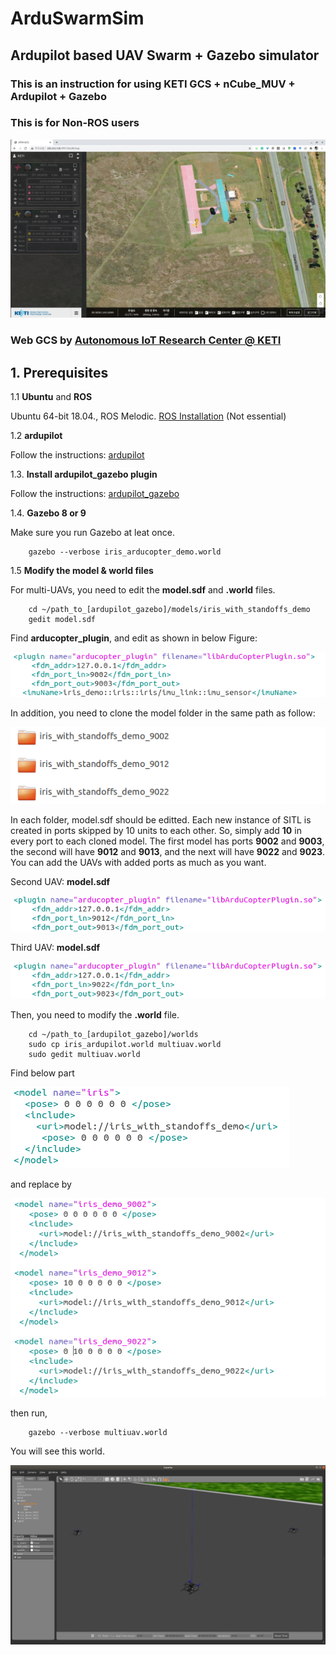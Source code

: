 # ArduSwarmSim
## Ardupilot based UAV Swarm + Gazebo simulator
### This is an instruction for using KETI GCS + nCube_MUV + Ardupilot + Gazebo
### This is for Non-ROS users

![ui](./img/gcs.png)

### Web GCS by [Autonomous IoT Research Center @ KETI](https://github.com/IoTKETI)



## 1. Prerequisites
1.1 **Ubuntu** and **ROS**

Ubuntu 64-bit 18.04., ROS Melodic. [ROS Installation](http://wiki.ros.org/ROS/Installation) (Not essential)


1.2 **ardupilot**

Follow the instructions: [ardupilot](https://github.com/ArduPilot/ardupilot)


1.3. **Install ardupilot_gazebo plugin**

Follow the instructions: [ardupilot_gazebo](https://github.com/SwiftGust/ardupilot_gazebo)


1.4. **Gazebo 8 or 9**

Make sure you run Gazebo at leat once.
```
    gazebo --verbose iris_arducopter_demo.world
```

1.5 **Modify the model & world files**

For multi-UAVs, you need to edit the **model.sdf** and **.world** files.
```
    cd ~/path_to_[ardupilot_gazebo]/models/iris_with_standoffs_demo
    gedit model.sdf
```
Find **arducopter_plugin**, and edit as shown in below Figure:

![ui](./img/model_sdf.png)


In addition, you need to clone the model folder in the same path as follow:

![ui](./img/modellist.png)

In each folder, model.sdf should be editted. Each new instance of SITL is created in ports skipped by 10 units to each other.
So, simply add **10** in every port to each cloned model. The first model has ports **9002** and **9003**, the second will have **9012** and **9013**, and the next will have **9022** and **9023**.
You can add the UAVs with added ports as much as you want.

Second UAV: **model.sdf**

![ui](./img/9012.png)

Third UAV: **model.sdf**

![ui](./img/9022.png)


Then, you need to modify the **.world** file.
```
    cd ~/path_to_[ardupilot_gazebo]/worlds
    sudo cp iris_ardupilot.world multiuav.world
    sudo gedit multiuav.world
```
Find below part

![ui](./img/beforeworld.png)

and replace by

![ui](./img/afterworld.png)

then run,

```
    gazebo --verbose multiuav.world
```

You will see this world.

![ui](./img/gazebo_world.png)








